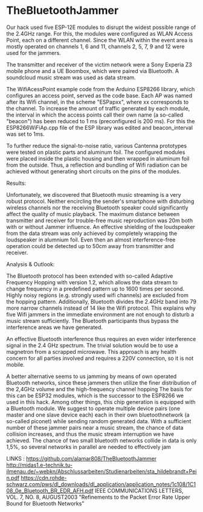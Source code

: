 # TheBluetoothJammer
Our hack used five ESP-12E modules to disrupt the widest possible range of the 2.4GHz range. For this, the modules were configured as WLAN Access Point, each on a different channel. Since the WLAN within the event area is mostly operated on channels 1, 6 and 11, channels 2, 5, 7, 9 and 12 were used for the jammers.

The transmitter and receiver of the victim network were a Sony Experia Z3 mobile phone and a UE Boombox, which were paired via Bluetooth. A soundcloud music stream was used as data stream.

The WifiAcessPoint example code from the Arduino ESP8266 library, which configures an access point, served as the code base. Each AP was named after its Wifi channel, in the scheme "ESPapxx", where xx corresponds to the channel.
To increase the amount of traffic generated by each module, the interval in which the access points call their own name (a so-called "beacon") has been reduced to 1 ms (preconfigured is 200 ms). For this the ESP8266WiFiAp.cpp file of the ESP library was edited and beacon_interval was set to 1ms.

To further reduce the signal-to-noise ratio, various Cantenna prototypes were tested on plastic parts and aluminum foil. The configured modules were placed inside the plastic housing and then wrapped in aluminum foil from the outside. Thus, a reflection and bundling of Wifi radiation can be achieved without generating short circuits on the pins of the modules.

Results:

Unfortunately, we discovered that Bluetooth music streaming is a very robust protocol. Neither encircling the sender's smartphone with disturbing wireless channels nor the receiving Bluetooth speaker could significantly affect the quality of music playback. The maximum distance between transmitter and receiver for trouble-free music reproduction was 20m both with or without Jammer influence.
An effective shielding of the loudspeaker from the data stream was only achieved by completely wrapping the loudspeaker in alumnium foil. Even then an almost interference-free operation could be detected up to 50cm away from transmitter and receiver.

Analysis & Outlook:

The Bluetooth protocol has been extended with so-called Adaptive Frequency Hopping with version 1.2, which allows the data stream to change frequency in a predefined pattern up to 1600 times per second. Highly noisy regions (e.g. strongly used wifi channels)  are excluded from the hopping pattern. Additionally, Bluetooth divides the 2.4GHz band into 79 more narrow channels instead of 14 like the Wifi protocol. This explains why five Wifi jammers  in the immediate environment are not enough to disturb a music stream sufficiently. The Bluetooth participants thus bypass the interference areas we have generated.

An effective Bluetooth interference thus requires an even wider interference signal in the 2.4 GHz spectrum. The trivial solution would be to use a magnetron from a scrapped microwave. This approach is any health concern for all parties involved and requires a 220V connection, so it is not mobile.

A better alternative seems to us jamming by means of own operated Bluetooth networks, since these jammers then utilize the finer distribution of the 2,4GHz volume and the high-frequency channel hopping The basis for this can be ESP32 modules, which is the  successor to the ESP8266 we used in this hack. Among other things, this chip generation is equipped with a Bluetooth module. We suggest to operate multiple device pairs (one master and one slave device each) each in their own bluetoothnetwork (a so-called piconet) while sending random generated data. With a sufficient number of these jammer pairs near a music stream, the chance of data collision increases, and thus the music stream interruption we have achieved. The chance of two small bluetooth networks collide in data is only 1,5%, so several networks in parallel are needed to effectively jam

LINKS :
https://github.com/alamar808/TheBluetoothJammer</br>
http://midas1.e-technik.tu-ilmenau.de/~webkn/Abschlussarbeiten/Studienarbeiten/sta_hildebrandt+Pein.pdf
https://cdn.rohde-schwarz.com/pws/dl_downloads/dl_application/application_notes/1c108/1C108_0e_Bluetooth_BR_EDR_AFH.pdf
IEEE COMMUNICATIONS LETTERS, VOL. 7, NO. 8, AUGUST2003 "Refinements to the Packet Error Rate Upper Bound for Bluetooth Networks"
